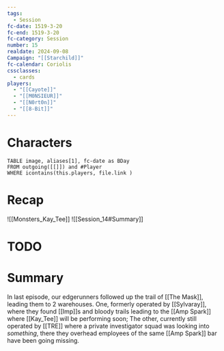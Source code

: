 ```yaml
---
tags:
  - Session
fc-date: 1519-3-20
fc-end: 1519-3-20
fc-category: Session
number: 15
realdate: 2024-09-08
Campaign: "[[Starchild]]"
fc-calendar: Coriolis
cssclasses:
  - cards
players:
  - "[[Cayote]]"
  - "[[M0NSIEUR]]"
  - "[[N0rt0n]]"
  - "[[8-Bit]]"
---
```

# Characters
```dataview
TABLE image, aliases[1], fc-date as BDay
FROM outgoing([[]]) and #Player
WHERE icontains(this.players, file.link )
```
# Recap
![[Monsters_Kay_Tee]]
![[Session_14#Summary]]
# TODO


# Summary
In last episode, our edgerunners followed up the trail of [[The Mask]], leading them to 2 warehouses. One, formerly operated by [[Sylvaray]], where they found [[Imp]]s and bloody trails leading to the [[Amp Spark]] where [[Kay_Tee]] will be performing soon; The other, currently still operated by [[TRE]] where a private investigator squad was looking into *something*, there they overhead employees of the same [[Amp Spark]] bar have been going missing.

